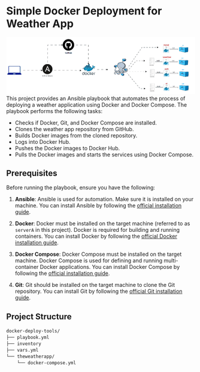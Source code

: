 # Simple Docker Deployment for Weather App
![Automated Photo](Animation.gif)
This project provides an Ansible playbook that automates the process of deploying a weather application using Docker and Docker Compose. The playbook performs the following tasks:

- Checks if Docker, Git, and Docker Compose are installed.
- Clones the weather app repository from GitHub.
- Builds Docker images from the cloned repository.
- Logs into Docker Hub.
- Pushes the Docker images to Docker Hub.
- Pulls the Docker images and starts the services using Docker Compose.

## Prerequisites

Before running the playbook, ensure you have the following:

1. **Ansible**: Ansible is used for automation. Make sure it is installed on your machine. You can install Ansible by following the [official installation guide](https://docs.ansible.com/ansible/latest/installation_guide/index.html).

2. **Docker**: Docker must be installed on the target machine (referred to as `serverA` in this project). Docker is required for building and running containers. You can install Docker by following the [official Docker installation guide](https://docs.docker.com/get-docker/).

3. **Docker Compose**: Docker Compose must be installed on the target machine. Docker Compose is used for defining and running multi-container Docker applications. You can install Docker Compose by following the [official installation guide](https://docs.docker.com/compose/install/).

4. **Git**: Git should be installed on the target machine to clone the Git repository. You can install Git by following the [official Git installation guide](https://git-scm.com/book/en/v2/Getting-Started-Installing-Git).

## Project Structure

```bash
docker-deploy-tools/
├── playbook.yml
├── inventory
├── vars.yml
└── theweatherapp/
    └── docker-compose.yml
```
